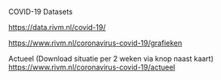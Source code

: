 COVID-19 Datasets

https://data.rivm.nl/covid-19/




https://www.rivm.nl/coronavirus-covid-19/grafieken



Actueel (Download situatie per 2 weken via knop naast kaart)
https://www.rivm.nl/coronavirus-covid-19/actueel


